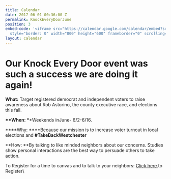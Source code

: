 ```yaml
---
title: Calendar
date: 2017-06-01 00:36:00 Z
permalink: KnockEveryDoorJune
position: 3
embed-code: '<iframe src="https://calendar.google.com/calendar/embed?src=ny18indivisible%40gmail.com&ctz=America/New_York"
  style="border: 0" width="800" height="600" frameborder="0" scrolling="no"></iframe>'
layout: calendar
---
```


# **Our Knock Every Door event was such a success we are doing it again!**

**What:** Target registered democrat and independent voters to raise awareness about Rob Astorino, the county executive race, and elections this fall.

**\*\*When: \***\*Weekends inJune- 6/2-6/16.

**\*\*Why: \*\***Because our mission is to increase voter turnout in local elections and **#TakeBackWestchester**

**How: **By talking to like minded neighbors about our concerns. Studies show personal interactions are the best way to persuade others to take action.

To Register for a time to canvas and to talk to your neighbors: [Click here ](http://www.signupgenius.com/go/10c0f49ada62ba4f49-indivisible)to Register\\